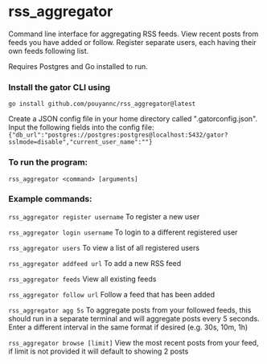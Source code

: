 # rss_aggregator

Command line interface for aggregating RSS feeds. View recent posts from feeds you have added or follow.
Register separate users, each having their own feeds following list.

Requires Postgres and Go installed to run.

### Install the gator CLI using
`go install github.com/pouyannc/rss_aggregator@latest`

Create a JSON config file in your home directory called ".gatorconfig.json".
Input the following fields into the config file:
`{"db_url":"postgres://postgres:postgres@localhost:5432/gator?sslmode=disable","current_user_name":""}`

### To run the program:
`rss_aggregator <command> [arguments]`

### Example commands:
`rss_aggregator register username`
To register a new user

`rss_aggregator login username`
To login to a different registered user

`rss_aggregator users`
To view a list of all registered users

`rss_aggregator addfeed url`
To add a new RSS feed

`rss_aggregator feeds`
View all existing feeds

`rss_aggregator follow url`
Follow a feed that has been added

`rss_aggregator agg 5s`
To aggregate posts from your followed feeds, this should run in a separate terminal and will aggregate posts every 5 seconds. Enter a different interval in the same format if desired (e.g. 30s, 10m, 1h)

`rss_aggregator browse [limit]`
View the most recent posts from your feed, if limit is not provided it will default to showing 2 posts